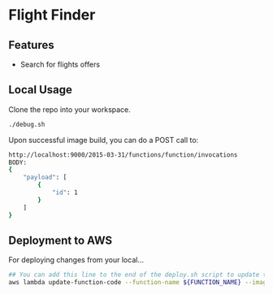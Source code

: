 # Flight Finder

## Features

- Search for flights offers

## Local Usage

Clone the repo into your workspace.

```sh
./debug.sh
```

Upon successful image build, you can do a POST call to:

```sh
http://localhost:9000/2015-03-31/functions/function/invocations
BODY:
{
    "payload": [
        {
            "id": 1
        }
    ]
}
```

## Deployment to AWS

For deploying changes from your local...

```sh
## You can add this line to the end of the deploy.sh script to update the code or replace the image_uri to the one generated from the deploy script
aws lambda update-function-code --function-name ${FUNCTION_NAME} --image-uri $IMAGE_URI --publish
```
